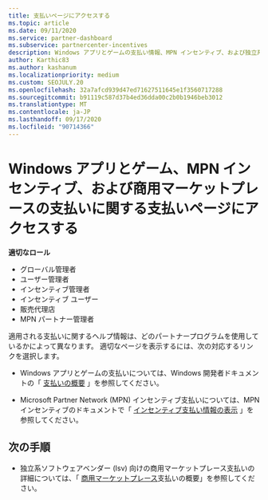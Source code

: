 ```yaml
---
title: 支払いページにアクセスする
ms.topic: article
ms.date: 09/11/2020
ms.service: partner-dashboard
ms.subservice: partnercenter-incentives
description: Windows アプリとゲームの支払い情報、MPN インセンティブ、および独立系ソフトウェアベンダー向けの商用マーケットプレース支払いにアクセスする方法について説明します。
author: Karthic83
ms.author: kashanum
ms.localizationpriority: medium
ms.custom: SEOJULY.20
ms.openlocfilehash: 32a7afcd939d47ed71627511645e1f3560717288
ms.sourcegitcommit: b91119c587d37b4ed36dda00c2b0b1946beb3012
ms.translationtype: MT
ms.contentlocale: ja-JP
ms.lasthandoff: 09/17/2020
ms.locfileid: "90714366"
---
```

# <a name="access-payouts-pages-for-windows-apps-and-games-mpn-incentives-and-commercial-marketplace-payments"></a>Windows アプリとゲーム、MPN インセンティブ、および商用マーケットプレースの支払いに関する支払いページにアクセスする

**適切なロール**

- グローバル管理者
- ユーザー管理者
- インセンティブ管理者
- インセンティブ ユーザー
- 販売代理店
- MPN パートナー管理者

適用される支払いに関するヘルプ情報は、どのパートナープログラムを使用しているかによって異なります。 適切なページを表示するには、次の対応するリンクを選択します。

- Windows アプリとゲームの支払いについては、Windows 開発者ドキュメントの「 [支払いの概要](https://docs.microsoft.com/windows/uwp/publish/payout-summary) 」を参照してください。

- Microsoft Partner Network (MPN) インセンティブ支払いについては、MPN インセンティブのドキュメントで「 [インセンティブ支払い情報の表示](understand-incentive-payouts.md) 」を参照してください。

## <a name="next-steps"></a>次の手順

- 独立系ソフトウェアベンダー (Isv) 向けの商用マーケットプレース支払いの詳細については、「 [商用マーケットプレース](https://docs.microsoft.com/azure/marketplace/partner-center-portal/payout-summary)支払いの概要」を参照してください。
